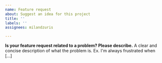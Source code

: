 ```yaml
---
name: Feature request
about: Suggest an idea for this project
title: ''
labels: ''
assignees: milandzuris

---
```


**Is your feature request related to a problem? Please describe.**
A clear and concise description of what the problem is. Ex. I'm always frustrated when [...]
